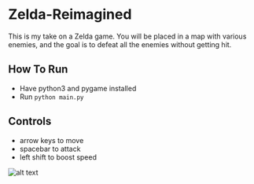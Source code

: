 # Zelda-Reimagined
This is my take on a Zelda game. You will be placed in a map with various enemies, and the goal is to defeat all the enemies without getting hit. 

## How To Run
- Have python3 and pygame installed
- Run `python main.py`

## Controls
- arrow keys to move
- spacebar to attack
- left shift to boost speed

![alt text](https://github.com/PareeshMadan/Zelda-Reimagined/blob/main/screenshots/zeldavid.gif)
